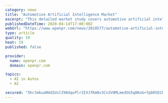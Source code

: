 ```yaml
---
category: news
title: "Automotive Artificial Intelligence Market"
excerpt: "This detailed market study covers automotive artificial intelligence market growth potentials which can assist the stakeholders to understand key trends and prospects in the automotive artificial ..."
publishedDateTime: 2020-04-14T17:00:00Z
webUrl: "https://www.openpr.com/news/2010577/automotive-artificial-intelligence-market-worldwide"
type: article
quality: 19
heat: 19
published: false

provider:
  name: openpr.com
  domain: openpr.com

topics:
  - AI in Autos
  - AI

secured: "5hrJmkuaM4d2UslZ984qvPlr3IXJfKm0v3Cn3VOMLmed5G5q0KoG+7pbR5O10X9JvRdaQYW9MnShdWhuNmu78AfYLCw6mTyGEmqJ29wNFGLlzJe6rKrqI4V9eTzBw+aUjlgZtDv2Vc/ooDcziNo+lQ9asXj/ZY+IhvR0cyzww2dkY0KBrO5CsNOht8B1egmmL5tZgrUkxJr/ROgX95J7UG/bncpN5p/LLdWj78/r5VOs6z3EP9qrw3hIgJ0rkD1MOPvcBHE5l4mEq17YLyuiDlCVpNT4av2BJKQQmeyrdQI3whDAA2P9i3L5ihJjEgfr;EN96jCbgYD0MutP/p5ba3Q=="
---
```


